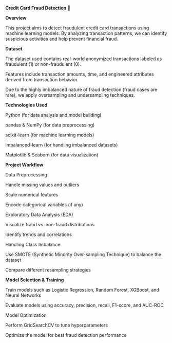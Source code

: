 **Credit Card Fraud Detection 🚀**

**Overview**

This project aims to detect fraudulent credit card transactions using machine learning models. By analyzing transaction patterns, we can identify suspicious activities and help prevent financial fraud.

**Dataset**

The dataset used contains real-world anonymized transactions labeled as fraudulent (1) or non-fraudulent (0).

Features include transaction amounts, time, and engineered attributes derived from transaction behavior.

Due to the highly imbalanced nature of fraud detection (fraud cases are rare), we apply oversampling and undersampling techniques.

**Technologies Used**

Python (for data analysis and model building)

pandas & NumPy (for data preprocessing)

scikit-learn (for machine learning models)

imbalanced-learn (for handling imbalanced datasets)

Matplotlib & Seaborn (for data visualization)

**Project Workflow**

Data Preprocessing

Handle missing values and outliers

Scale numerical features

Encode categorical variables (if any)

Exploratory Data Analysis (EDA)

Visualize fraud vs. non-fraud distributions

Identify trends and correlations

Handling Class Imbalance

Use SMOTE (Synthetic Minority Over-sampling Technique) to balance the dataset

Compare different resampling strategies

**Model Selection & Training**

Train models such as Logistic Regression, Random Forest, XGBoost, and Neural Networks

Evaluate models using accuracy, precision, recall, F1-score, and AUC-ROC

Model Optimization

Perform GridSearchCV to tune hyperparameters

Optimize the model for best fraud detection performance
